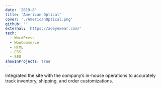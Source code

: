 ```yaml
---
date: '2019-8'
title: 'American Optical'
cover: './AmericanOptical.png'
github: ''
external: 'https://aoeyewear.com/'
tech:
  - WordPress
  - WooCommerce
  - HTML
  - CSS
  - SEO
showInProjects: true
---
```


Integrated the site with the company’s in-house operations to accurately track inventory, shipping, and order customizations.